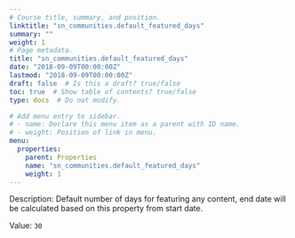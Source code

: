 ```yaml
---
# Course title, summary, and position.
linktitle: "sn_communities.default_featured_days"
summary: ""
weight: 1
# Page metadata.
title: "sn_communities.default_featured_days"
date: "2018-09-09T00:00:00Z"
lastmod: "2018-09-09T00:00:00Z"
draft: false  # Is this a draft? true/false
toc: true  # Show table of contents? true/false
type: docs  # Do not modify.

# Add menu entry to sidebar.
# - name: Declare this menu item as a parent with ID name.
# - weight: Position of link in menu.
menu:
  properties:
    parent: Properties
    name: "sn_communities.default_featured_days"
    weight: 1
---
```


Description: Default number of days for featuring any content, end date will be calculated based on this property from start date.


Value: `30`